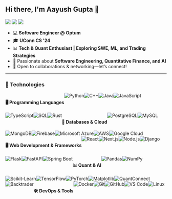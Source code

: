 ## Hi there, I'm Aayush Gupta 👋
[![](https://img.shields.io/badge/LinkedIn-%230077B5.svg?&style=for-the-badge&logo=linkedin&logoColor=white)](https://www.linkedin.com/in/aayush-gupta-2a4a69213/)
[![](https://img.shields.io/badge/Gmail-D14836?style=for-the-badge&logo=gmail&logoColor=white)](mailto:AayushGuptap15@gmail.com)
[![](https://img.shields.io/badge/Lichess-000000?style=for-the-badge&logo=lichess&logoColor=white)](https://lichess.org/@/aaaaaaaaayush)  

<!-- Professional & Contact Links -->
<!-- 
[![](https://img.shields.io/badge/Website-%23000000.svg?&style=for-the-badge&logo=google-chrome&logoColor=white)](https://yourwebsite.com/)  
[![](https://img.shields.io/badge/Twitter-%231DA1F2.svg?&style=for-the-badge&logo=twitter&logoColor=white)](https://twitter.com/yourhandle)  
[![](https://img.shields.io/badge/Dev.to-0A0A0A?style=for-the-badge&logo=dev.to&logoColor=white)](https://dev.to/yourhandle)  
[![](https://img.shields.io/badge/GitHub-100000?style=for-the-badge&logo=github&logoColor=white)](https://github.com/theaayushg?tab=repositories)
[![](https://img.shields.io/badge/LeetCode-FFA116?style=for-the-badge&logo=leetcode&logoColor=black)](https://leetcode.com/yourusername/)  
[![](https://img.shields.io/badge/Codeforces-1F8ACB?style=for-the-badge&logo=codeforces&logoColor=white)](https://codeforces.com/profile/yourusername)  
[![](https://img.shields.io/badge/HackerRank-2EC866?style=for-the-badge&logo=hackerrank&logoColor=white)](https://www.hackerrank.com/yourusername)  
[![](https://img.shields.io/badge/Kaggle-20BEFF?style=for-the-badge&logo=kaggle&logoColor=white)](https://www.kaggle.com/yourusername)  
-->

<!-- Finance & Quant -->
<!--
[![](https://img.shields.io/badge/QuantConnect-0078D7?style=for-the-badge&logo=quantconnect&logoColor=white)](https://www.quantconnect.com/u/yourusername)  
[![](https://img.shields.io/badge/Quantopian-FF5733?style=for-the-badge&logo=python&logoColor=white)](https://www.quantopian.com/u/yourusername)  
[![](https://img.shields.io/badge/TradingView-2962FF?style=for-the-badge&logo=tradingview&logoColor=white)](https://www.tradingview.com/u/yourusername)  
[![](https://img.shields.io/badge/Yahoo%20Finance-6001D2?style=for-the-badge&logo=yahoo&logoColor=white)](https://finance.yahoo.com/yourportfolio)  
-->

<!-- Gaming & Fun -->
<!--
[![](https://img.shields.io/badge/Steam-000000?style=for-the-badge&logo=steam&logoColor=white)](https://steamcommunity.com/id/yourusername)  
[![](https://img.shields.io/badge/Chess.com-769656?style=for-the-badge&logo=chess.com&logoColor=white)](https://www.chess.com/member/yourusername)   
-->

- 💻 **Software Engineer @ Optum**  
- 🎓 **UConn CS '24**  
- 📊 **Tech & Quant Enthusiast | Exploring SWE, ML, and Trading Strategies**  
- 🚀 Passionate about **Software Engineering, Quantitative Finance, and AI**  
- 🤝 Open to collaborations & networking—let’s connect!  
---
### 📱 Technologies  
<div style="display:flex; flex-wrap:wrap">
  
#### **🖥️ Programming Languages**
<img alt="Python" src="https://img.shields.io/badge/Python-FFD43B?style=for-the-badge&logo=python&logoColor=blue">
<img alt="C++" src="https://img.shields.io/badge/C++-00599C?style=for-the-badge&logo=cplusplus&logoColor=white">
<img alt="Java" src="https://img.shields.io/badge/Java-ED8B00?style=for-the-badge&logo=java&logoColor=white">
<img alt="JavaScript" src="https://img.shields.io/badge/JavaScript-323330?style=for-the-badge&logo=javascript&logoColor=F7DF1E">
<img alt="TypeScript" src="https://img.shields.io/badge/TypeScript-007ACC?style=for-the-badge&logo=typescript&logoColor=white">
<img alt="SQL" src="https://img.shields.io/badge/SQL-4479A1?style=for-the-badge&logo=postgresql&logoColor=white">
<img alt="Rust" src="https://img.shields.io/badge/Rust-000000?style=for-the-badge&logo=rust&logoColor=white">

#### **💾 Databases & Cloud**
<img alt="PostgreSQL" src="https://img.shields.io/badge/PostgreSQL-336791?style=for-the-badge&logo=postgresql&logoColor=white">
<img alt="MySQL" src="https://img.shields.io/badge/MySQL-4479A1?style=for-the-badge&logo=mysql&logoColor=white">
<img alt="MongoDB" src="https://img.shields.io/badge/MongoDB-4EA94B?style=for-the-badge&logo=mongodb&logoColor=white">
<img alt="Firebase" src="https://img.shields.io/badge/firebase-ffca28?style=for-the-badge&logo=firebase&logoColor=black">
<img alt="Microsoft Azure" src="https://img.shields.io/badge/Azure-0089D6?style=for-the-badge&logo=microsoft-azure&logoColor=white">
<img alt="AWS" src="https://img.shields.io/badge/AWS-232F3E?style=for-the-badge&logo=amazon-aws&logoColor=white">
<img alt="Google Cloud" src="https://img.shields.io/badge/Google%20Cloud-4285F4?style=for-the-badge&logo=google-cloud&logoColor=white">

#### **🖥️ Web Development & Frameworks**
<img alt="React" src="https://img.shields.io/badge/React-20232A?style=for-the-badge&logo=react&logoColor=61DAFB">
<img alt="Next.js" src="https://img.shields.io/badge/Next.js-000000?style=for-the-badge&logo=nextdotjs&logoColor=white">
<img alt="Node.js" src="https://img.shields.io/badge/Node.js-43853D?style=for-the-badge&logo=node.js&logoColor=white">
<img alt="Django" src="https://img.shields.io/badge/Django-092E20?style=for-the-badge&logo=django&logoColor=white">
<img alt="Flask" src="https://img.shields.io/badge/Flask-000000?style=for-the-badge&logo=flask&logoColor=white">
<img alt="FastAPI" src="https://img.shields.io/badge/FastAPI-009688?style=for-the-badge&logo=fastapi&logoColor=white">
<img alt="Spring Boot" src="https://img.shields.io/badge/Spring_Boot-6DB33F?style=for-the-badge&logo=spring-boot&logoColor=white">

#### **📊 Quant & AI**
<img alt="Pandas" src="https://img.shields.io/badge/Pandas-150458?style=for-the-badge&logo=pandas&logoColor=white">
<img alt="NumPy" src="https://img.shields.io/badge/NumPy-013243?style=for-the-badge&logo=numpy&logoColor=white">
<img alt="Scikit-Learn" src="https://img.shields.io/badge/Scikit--Learn-F7931E?style=for-the-badge&logo=scikit-learn&logoColor=white">
<img alt="TensorFlow" src="https://img.shields.io/badge/TensorFlow-FF6F00?style=for-the-badge&logo=tensorflow&logoColor=white">
<img alt="PyTorch" src="https://img.shields.io/badge/PyTorch-EE4C2C?style=for-the-badge&logo=pytorch&logoColor=white">
<img alt="Matplotlib" src="https://img.shields.io/badge/Matplotlib-11557C?style=for-the-badge&logo=matplotlib&logoColor=white">
<img alt="QuantConnect" src="https://img.shields.io/badge/QuantConnect-0078D7?style=for-the-badge&logo=quantconnect&logoColor=white">
<img alt="Backtrader" src="https://img.shields.io/badge/Backtrader-323330?style=for-the-badge&logo=python&logoColor=white">

#### **🛠 DevOps & Tools**
<img alt="Docker" src="https://img.shields.io/badge/Docker-2496ED?style=for-the-badge&logo=docker&logoColor=white">
<img alt="Git" src="https://img.shields.io/badge/GIT-E44C30?style=for-the-badge&logo=git&logoColor=white">
<img alt="GitHub" src="https://img.shields.io/badge/GitHub-100000?style=for-the-badge&logo=github&logoColor=white">
<img alt="VS Code" src="https://img.shields.io/badge/VSCode-0078D4?style=for-the-badge&logo=visual%20studio%20code&logoColor=white">
<img alt="Linux" src="https://img.shields.io/badge/Linux-FCC624?style=for-the-badge&logo=linux&logoColor=black">

</div>
